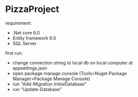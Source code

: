 # PizzaProject

requirement:
- .Net core 6.0
- Entity framework 6.0
- SQL Server

first run:
- change connection string to local db on local computer at appsettings.json
- open package manage console (Tools>Nuget Package Manager>Package Manage Console)
- run "Add-Migration InitialDatabase"
- run "Update-Database"

